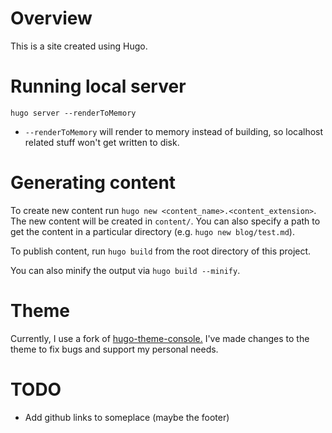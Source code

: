 # Overview

This is a site created using Hugo.

# Running local server

`hugo server --renderToMemory`

- `--renderToMemory` will render to memory instead of building, so localhost related stuff won't get written to disk.

# Generating content

To create new content run `hugo new <content_name>.<content_extension>`. The new content will be created in `content/`. You can also specify a path to get the content in a particular directory (e.g. `hugo new blog/test.md`).

To publish content, run `hugo build` from the root directory of this project.

You can also minify the output via `hugo build --minify`.

# Theme

Currently, I use a fork of [hugo-theme-console.](https://github.com/jibarra/hugo-theme-console) I've made changes to the theme to fix bugs and support my personal needs.

# TODO

- Add github links to someplace (maybe the footer)
